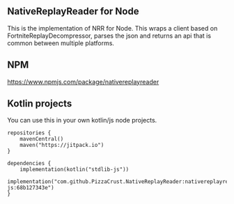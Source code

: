 ## NativeReplayReader for Node
This is the implementation of NRR for Node. This wraps a client based on
 FortniteReplayDecompressor, parses the json and returns an api that is common between multiple
  platforms.

## NPM
https://www.npmjs.com/package/nativereplayreader

## Kotlin projects
You can use this in your own kotlin/js node projects.
```
repositories {
    mavenCentral()
    maven("https://jitpack.io")
}

dependencies {
    implementation(kotlin("stdlib-js"))
    implementation("com.github.PizzaCrust.NativeReplayReader:nativereplayreader-js:68b127343e")
}
```